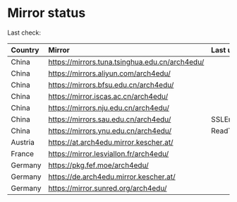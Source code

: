 <script src="./time.js"></script>
# Mirror status
Last check: <script type="text/javascript">localize(1686806192.9865623);</script>

|Country|Mirror|Last update|
|:------|:-----|:----------|
|China|https://mirrors.tuna.tsinghua.edu.cn/arch4edu/|<script type="text/javascript">localize(1686767385);</script>|
|China|https://mirrors.aliyun.com/arch4edu/|<script type="text/javascript">localize(1686724401);</script>|
|China|https://mirrors.bfsu.edu.cn/arch4edu/|<script type="text/javascript">localize(1686767385);</script>|
|China|https://mirror.iscas.ac.cn/arch4edu/|<script type="text/javascript">localize(1686767385);</script>|
|China|https://mirrors.nju.edu.cn/arch4edu/|<script type="text/javascript">localize(1686767385);</script>|
|China|https://mirrors.sau.edu.cn/arch4edu/|SSLError|
|China|https://mirrors.ynu.edu.cn/arch4edu/|ReadTimeout|
|Austria|https://at.arch4edu.mirror.kescher.at/|<script type="text/javascript">localize(1686767385);</script>|
|France|https://mirror.lesviallon.fr/arch4edu/|<script type="text/javascript">localize(1686767385);</script>|
|Germany|https://pkg.fef.moe/arch4edu/|<script type="text/javascript">localize(1686767385);</script>|
|Germany|https://de.arch4edu.mirror.kescher.at/|<script type="text/javascript">localize(1686767385);</script>|
|Germany|https://mirror.sunred.org/arch4edu/|<script type="text/javascript">localize(1686767385);</script>|

<script src="./tablefilter/tablefilter.js"></script>
<script src="./table.js"></script>